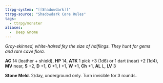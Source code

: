 ```yaml
---
ttrpg-system: "[[Shadowdark]]"
ttrpg-source: "Shadowdark Core Rules"
tags:
  - ttrpg/monster
aliases:
  -  Deep Gnome
---
```


_Gray-skinned, white-haired fey the size of halflings. They hunt for gems and rare cave flora._

**AC** 14 (leather + shield), **HP** 14, **ATK** 1 pick +3 (1d6) or 1 dart (near) +2 (1d4), **MV** near, **S** +2, **D** +1, **C** +1, **I** +1, **W** +1, **Ch** +1, **AL** L, **LV** 3

**Stone Meld**. 2/day, underground only. Turn invisible for 3 rounds.

